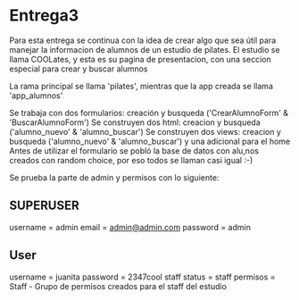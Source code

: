 # Entrega3

Para esta entrega se continua con la idea de crear algo que sea útil para manejar la informacion de alumnos de un estudio de pilates. 
El estudio se llama COOLates, y esta es su pagina de presentacion, con una seccion especial para crear y buscar alumnos

La rama principal se llama 'pilates', mientras que la app creada se llama 'app_alumnos'

Se trabaja con dos formularios: creación y busqueda ('CrearAlumnoForm' & 'BuscarAlumnoForm')
Se construyen dos html: creacion y busqueda ('alumno_nuevo' & 'alumno_buscar')
Se construyen dos views: creacion y busqueda ('alumno_nuevo' & 'alumno_buscar') y una adicional para el home
Antes de utilizar el formulario se pobló la base de datos con alu,nos creados con random choice, por eso todos se llaman casi igual :-)

Se prueba la parte de admin y permisos con lo siguiente: 

## SUPERUSER
username = admin
email = admin@admin.com
password = admin

## User
username = juanita
password = 2347cool
staff status = staff
permisos = Staff   - Grupo de permisos creados para el staff del estudio

